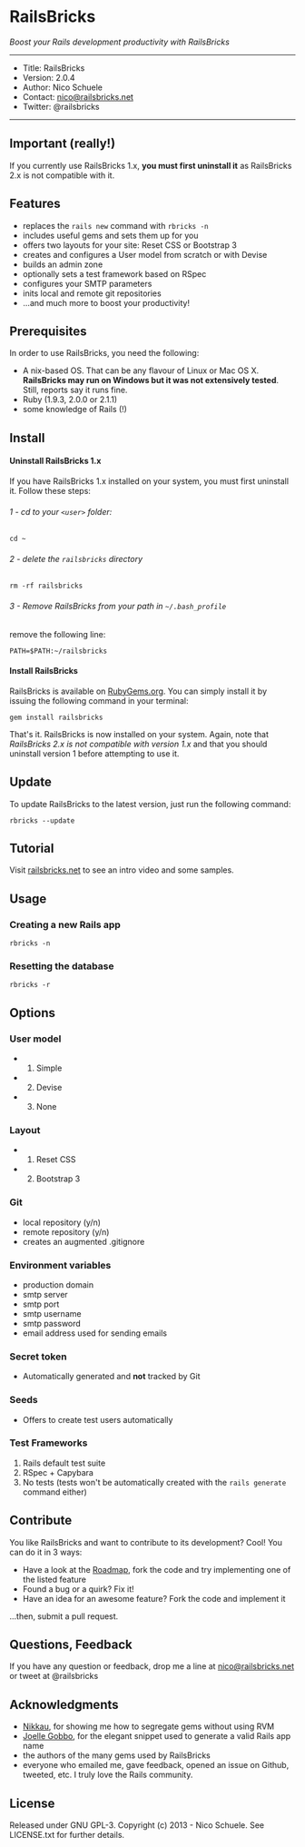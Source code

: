 # RailsBricks

_Boost your Rails development productivity with RailsBricks_

---
- Title: RailsBricks
- Version: 2.0.4
- Author: Nico Schuele
- Contact: nico@railsbricks.net
- Twitter: @railsbricks

---


## Important (really!)

If you currently use RailsBricks 1.x, **you must first uninstall it** as RailsBricks 2.x is not compatible with it.

## Features

- replaces the `rails new` command with `rbricks -n`
- includes useful gems and sets them up for you
- offers two layouts for your site: Reset CSS or Bootstrap 3
- creates and configures a User model from scratch or with Devise
- builds an admin zone
- optionally sets a test framework based on RSpec
- configures your SMTP parameters
- inits local and remote git repositories
- ...and much more to boost your productivity!

## Prerequisites

In order to use RailsBricks, you need the following:

- A nix-based OS. That can be any flavour of Linux or Mac OS X. **RailsBricks may run on Windows but it was not extensively tested**. Still, reports say it runs fine.
- Ruby (1.9.3, 2.0.0 or 2.1.1)
- some knowledge of Rails (!)

## Install

#### Uninstall RailsBricks 1.x

If you have RailsBricks 1.x installed on your system, you must first uninstall it. Follow these steps:

###### 1 - cd to your `<user>` folder:

```
cd ~
```

###### 2 - delete the `railsbricks` directory

```
rm -rf railsbricks
```

###### 3 - Remove RailsBricks from your path in `~/.bash_profile`

remove the following line:

```
PATH=$PATH:~/railsbricks
```

#### Install RailsBricks

RailsBricks is available on [RubyGems.org](http://www.rubygems.org). You can simply install it by issuing the following command in your terminal:

```
gem install railsbricks
```

That's it. RailsBricks is now installed on your system. Again, note that *RailsBricks 2.x is not compatible with version 1.x* and that you should uninstall version 1 before attempting to use it.

## Update

To update RailsBricks to the latest version, just run the following command:

```
rbricks --update
```


## Tutorial

Visit [railsbricks.net](http://www.railsbricks.net) to see an intro video and some samples.

## Usage


### Creating a new Rails app

```
rbricks -n
```

### Resetting the database

```
rbricks -r
```

## Options

### User model

- 1) Simple
- 2) Devise
- 3) None

### Layout

- 1) Reset CSS
- 2) Bootstrap 3

### Git

- local repository (y/n)
- remote repository (y/n)
- creates an augmented .gitignore

### Environment variables

- production domain
- smtp server
- smtp port
- smtp username
- smtp password
- email address used for sending emails

### Secret token

- Automatically generated and **not** tracked by Git

### Seeds

- Offers to create test users automatically

### Test Frameworks

1) Rails default test suite
2) RSpec + Capybara
3) No tests (tests won't be automatically created with the `rails generate` command either)

## Contribute

You like RailsBricks and want to contribute to its development? Cool! You can do it in 3 ways:

- Have a look at the [Roadmap](http://www.railsbricks.net/roadmap), fork the code and try implementing one of the listed feature
- Found a bug or a quirk? Fix it!
- Have an idea for an awesome feature? Fork the code and implement it

...then, submit a pull request.

## Questions, Feedback
If you have any question or feedback, drop me a line at nico@railsbricks.net or tweet at @railsbricks

## Acknowledgments

- [Nikkau](https://github.com/Nikkau), for showing me how to segregate gems without using RVM
- [Joelle Gobbo](http://ch.linkedin.com/pub/joelle-gobbo/32/4b5/a9b), for the elegant snippet used to generate a valid Rails app name
- the authors of the many gems used by RailsBricks
- everyone who emailed me, gave feedback, opened an issue on Github, tweeted, etc. I truly love the Rails community.

## License
Released under GNU GPL-3. Copyright (c) 2013 - Nico Schuele. See LICENSE.txt for further details.
